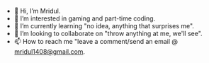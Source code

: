 - 👋 Hi, I’m Mridul.
- 👀 I’m interested in gaming and part-time coding.
- 🌱 I’m currently learning "no idea, anything that surprises me".
- 💞️ I’m looking to collaborate on "throw anything at me, we'll see".
- 📫 How to reach me "leave a comment/send an email @ mridul1408@gmail.com.

<!---
mridul-14/mridul-14 is a ✨ special ✨ repository because its `README.md` (this file) appears on your GitHub profile.
You can click the Preview link to take a look at your changes.
--->
